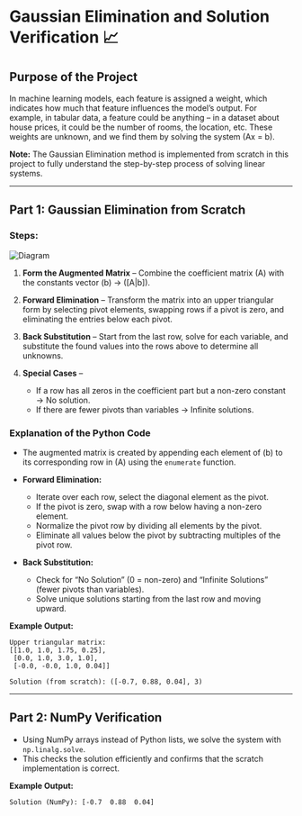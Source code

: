 # Gaussian Elimination and Solution Verification 📈

## Purpose of the Project

In machine learning models, each feature is assigned a weight, which indicates how much that feature influences the model’s output. For example, in tabular data, a feature could be anything – in a dataset about house prices, it could be the number of rooms, the location, etc. These weights are unknown, and we find them by solving the system (Ax = b).

**Note:** The Gaussian Elimination method is implemented from scratch in this project to fully understand the step-by-step process of solving linear systems.

---
## Part 1: Gaussian Elimination from Scratch

### Steps:
![Diagram](assets/diagram.png)

1. **Form the Augmented Matrix** – Combine the coefficient matrix (A) with the constants vector (b) → ([A|b]).
2. **Forward Elimination** – Transform the matrix into an upper triangular form by selecting pivot elements, swapping rows if a pivot is zero, and eliminating the entries below each pivot.
3. **Back Substitution** – Start from the last row, solve for each variable, and substitute the found values into the rows above to determine all unknowns.
4. **Special Cases** –

   * If a row has all zeros in the coefficient part but a non-zero constant → No solution.
   * If there are fewer pivots than variables → Infinite solutions.

### Explanation of the Python Code

* The augmented matrix is created by appending each element of (b) to its corresponding row in (A) using the `enumerate` function.
* **Forward Elimination:**

  * Iterate over each row, select the diagonal element as the pivot.
  * If the pivot is zero, swap with a row below having a non-zero element.
  * Normalize the pivot row by dividing all elements by the pivot.
  * Eliminate all values below the pivot by subtracting multiples of the pivot row.
* **Back Substitution:**

  * Check for “No Solution” (0 = non-zero) and “Infinite Solutions” (fewer pivots than variables).
  * Solve unique solutions starting from the last row and moving upward.

**Example Output:**

```
Upper triangular matrix:
[[1.0, 1.0, 1.75, 0.25],
 [0.0, 1.0, 3.0, 1.0],
 [-0.0, -0.0, 1.0, 0.04]]

Solution (from scratch): ([-0.7, 0.88, 0.04], 3)
```

---

## Part 2: NumPy Verification

* Using NumPy arrays instead of Python lists, we solve the system with `np.linalg.solve`.
* This checks the solution efficiently and confirms that the scratch implementation is correct.

**Example Output:**

```
Solution (NumPy): [-0.7  0.88  0.04]
```

